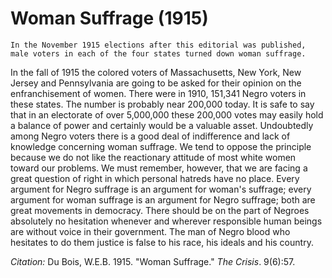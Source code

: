 <!--
title:   Woman Suffrage
author:  Du Bois, W.E.B.
journal: The Crisis
year:    1915
volume:  9
issue:   6
pages:   57
-->
# Woman Suffrage (1915)

```{margin}
In the November 1915 elections after this editorial was published, male voters in each of the four states turned down woman suffrage.
```

In the fall of 1915 the colored voters of Massachusetts, New York, New Jersey and Pennsylvania are going to be asked for their opinion on the enfranchisement of women. There were in 1910, 151,341 Negro voters in these states. The number is probably near 200,000 today. It is safe to say that in an electorate of over 5,000,000 these 200,000 votes may easily hold a balance of power and certainly would be a valuable asset. Undoubtedly among Negro voters there is a good deal of indifference and lack of knowledge concerning woman suffrage. We tend to oppose the principle because we do not like the reactionary attitude of most white women toward our problems. We must remember, however, that we are facing a great question of right in which personal hatreds have no place. Every argument for Negro suffrage is an argument for woman's suffrage; every argument for woman suffrage is an argument for Negro suffrage; both are great movements in democracy. There should be on the part of Negroes absolutely no hesitation whenever and wherever responsible human beings are without voice in their government. The man of Negro blood who hesitates to do them justice is false to his race, his ideals and his country.

*Citation:* Du Bois, W.E.B. 1915. "Woman Suffrage." *The Crisis*. 9(6):57.

